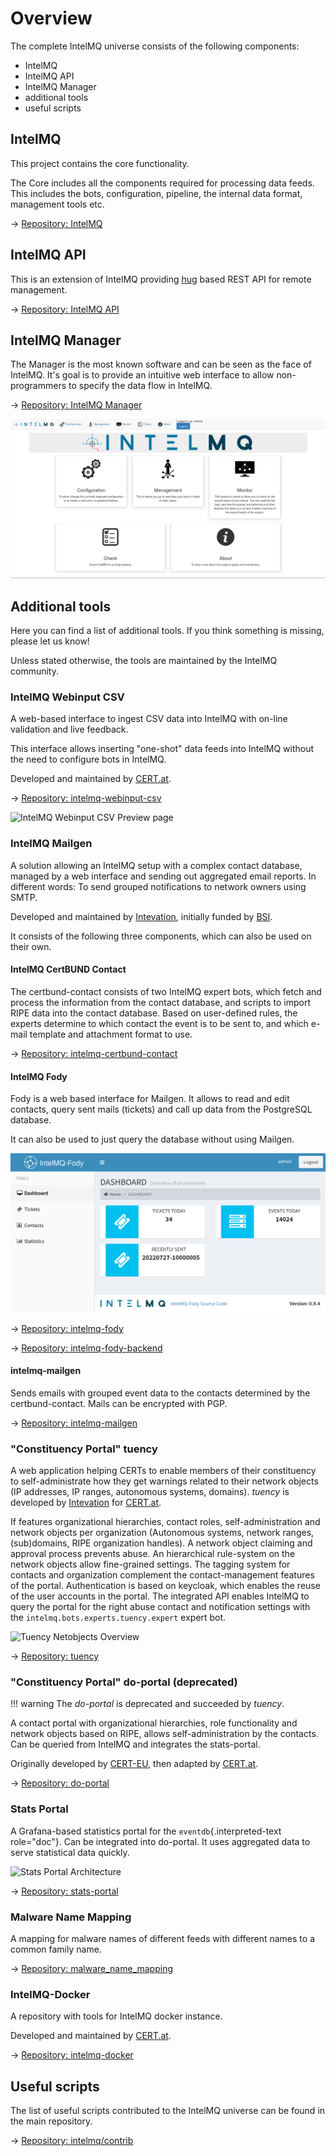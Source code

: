 <!-- comment
   SPDX-FileCopyrightText: 2015-2023 Sebastian Wagner, Filip Pokorný
   SPDX-License-Identifier: AGPL-3.0-or-later
-->

# Overview

The complete IntelMQ universe consists of the following components:

* IntelMQ
* IntelMQ API
* IntelMQ Manager
* additional tools
* useful scripts

## IntelMQ

This project contains the core functionality.

The Core includes all the components required for processing data feeds. This includes the bots, configuration, pipeline, the internal data format, management tools etc.

→ [Repository: IntelMQ](https://github.com/certtools/intelmq/)

## IntelMQ API

This is an extension of IntelMQ providing [hug](http://hug.rest) based REST API for remote management.

→ [Repository: IntelMQ API](https://github.com/certtools/intelmq-api/)

## IntelMQ Manager

The Manager is the most known software and can be seen as the face of IntelMQ. It's goal is to provide an intuitive web interface to allow non-programmers to specify the data flow in IntelMQ.

→ [Repository: IntelMQ Manager](https://github.com/certtools/intelmq-manager/)

![IntelMQ Manager Landing page](static/images/intelmq-manager/landing_page.png)

## Additional tools

Here you can find a list of additional tools. If you think something is missing, please let us know!

Unless stated otherwise, the tools are maintained by the IntelMQ community.

### IntelMQ Webinput CSV

A web-based interface to ingest CSV data into IntelMQ with on-line validation and live feedback.

This interface allows inserting "one-shot" data feeds into IntelMQ without the need to configure bots in IntelMQ.

Developed and maintained by [CERT.at](https://cert.at).

→ [Repository: intelmq-webinput-csv](https://github.com/certat/intelmq-webinput-csv)

![IntelMQ Webinput CSV Preview page](https://raw.githubusercontent.com/certat/intelmq-webinput-csv/c20413a401c2077140dd17fb7651db1132fde648/docs/images/screenshot.png)

### IntelMQ Mailgen

A solution allowing an IntelMQ setup with a complex contact database, managed by a web interface and sending out aggregated email reports. In different words: To send grouped notifications to network owners using SMTP.

Developed and maintained by [Intevation](https://intevation.de), initially funded by [BSI](https://bsi.bund.de/).

It consists of the following three components, which can also be used on their own.

#### IntelMQ CertBUND Contact

The certbund-contact consists of two IntelMQ expert bots, which fetch and process the information from the contact database, and scripts to import RIPE data into the contact database. Based on user-defined rules, the experts determine to which contact the event is to be sent to, and which e-mail template and attachment format to use.

→ [Repository: intelmq-certbund-contact](https://github.com/Intevation/intelmq-certbund-contact)

#### IntelMQ Fody

Fody is a web based interface for Mailgen. It allows to read and edit contacts, query sent mails (tickets) and call up data from the PostgreSQL database.

It can also be used to just query the database without using Mailgen.

![IntelMQ Fody Dashboard](https://raw.githubusercontent.com/Intevation/intelmq-fody/6e41b836d0a2c350a5f2c5c95a4b3be4d3f46027/docs/images/landing_page.png)

→ [Repository: intelmq-fody](https://github.com/Intevation/intelmq-fody)

→ [Repository:
intelmq-fody-backend](https://github.com/Intevation/intelmq-fody-backend)

#### intelmq-mailgen

Sends emails with grouped event data to the contacts determined by the certbund-contact. Mails can be encrypted with
PGP.

→ [Repository:
intelmq-mailgen](https://github.com/Intevation/intelmq-mailgen)

### "Constituency Portal" tuency

A web application helping CERTs to enable members of their constituency to self-administrate how they get warnings related to their network objects (IP addresses, IP ranges, autonomous systems, domains). *tuency* is developed by [Intevation](https://intevation.de/) for [CERT.at](https://cert.at).

If features organizational hierarchies, contact roles, self-administration and network objects per organization (Autonomous systems, network ranges, (sub)domains, RIPE organization handles). A network object claiming and approval process prevents abuse. An hierarchical rule-system on the network objects allow fine-grained settings. The tagging system for contacts and organization complement the contact-management features of the portal. Authentication is based on keycloak, which enables the reuse of the user accounts in the portal. The integrated API enables IntelMQ to query the portal for the right abuse contact and notification settings with the `intelmq.bots.experts.tuency.expert` expert bot.

![Tuency Netobjects Overview](https://gitlab.com/intevation/tuency/tuency/-/raw/64b95ec0/docs/images/netobjects.png)

→ [Repository: tuency](https://gitlab.com/Intevation/tuency/tuency)

### "Constituency Portal" do-portal (deprecated)

!!! warning
    The *do-portal* is deprecated and succeeded by *tuency*.

A contact portal with organizational hierarchies, role functionality and network objects based on RIPE, allows
self-administration by the contacts. Can be queried from IntelMQ and integrates the stats-portal.

Originally developed by [CERT-EU](https://cert.europa.eu/), then adapted by [CERT.at](https://cert.at).

→ [Repository: do-portal](https://github.com/certat/do-portal)

### Stats Portal

A Grafana-based statistics portal for the `eventdb`{.interpreted-text role="doc"}. Can be integrated into do-portal. It uses aggregated data to serve statistical data quickly.

![Stats Portal Architecture](https://raw.githubusercontent.com/certtools/stats-portal/38515266aabdf661a0b4becd8e921b03f32429fa/architecture-overview-stats-portal-screen.png)

→ [Repository: stats-portal](https://github.com/certtools/stats-portal)

### Malware Name Mapping

A mapping for malware names of different feeds with different names to a common family name.

→ [Repository: malware_name_mapping](https://github.com/certtools/malware_name_mapping)

### IntelMQ-Docker

A repository with tools for IntelMQ docker instance.

Developed and maintained by [CERT.at](https://cert.at).

→ [Repository: intelmq-docker](https://github.com/certat/intelmq-docker)

## Useful scripts

The list of useful scripts contributed to the IntelMQ universe can be found in the main repository.

→ [Repository: intelmq/contrib](https://github.com/certtools/intelmq/tree/develop/contrib)